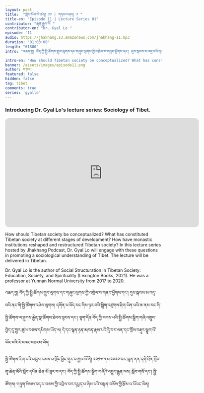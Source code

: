 ```yaml
---
layout: post
title:  "གླེང་མོལ་ལེ་ཚན། ༡༡ | གཏམ་བཤད། ༡ "
title-en: "Episode 11 | Lecture Series 01"
contributor: "རྒན་རྒྱལ་ལོ "
contributor-en: "Dr. Gyal Lo "
episode: '11'
audio: https://jhakhang.s3.amazonaws.com/jhakhang-11.mp3
duration: "01:03:00"
length: "61800"
intro: "འཆད་བྱ། བོད་ཀྱི་སྤྱི་ཚོགས་གྲུབ་ལུགས་དང་གཞུང་ལུགས་ཀྱི་འགྲེལ་བ་གནང་ཕྱོགས་དང་། དུས་སྐབས་མ་འདྲ་བའི་ནང་གི་སྤྱི་ཚོགས་འཕེལ་ལུགས། དགོན་པ་བོད་རང་གིས་ཉར་བའི་སྒྲིག་འཛུགས་ཤིག་ཡིན་པའི་ཆ་ནས་རང་གི་སྤྱི་ཚོགས་ལ་ཤུགས་རྐྱེན་སྣ་ཚོགས་ཐེབས་སྟངས་དང་། ལྷག་དོན་བོད་ཀྱི་རགས་པའི་སྤྱི་ཚོགས་སྒྲིག་གཞི་འགྲུབ་བྱེད་དུ་གྱུར་ཚུལ་བཅས་དམིགས་ཡོད་ལ། དེ་དང་ལྷན་ཉན་མཁན་རྣམ་པའི་དྲི་བར་ལན་དང་གྲོས་བརྡུར་ལྷུག་པོ་ཡོང་བའི་རེ་བའང་བཅངས་ཡོད།"

intro-en: "How should Tibetan society be conceptualized? What has constituted Tibetan society at different stages of development? How have monastic institutions reshaped and restructured Tibetan society? In this lecture series hosted by Jhakhang Podcast, Dr. Gyal Lo will engage with these questions in promoting a sociological understanding of Tibet. The lecture will be delivered in Tibetan "
banner: /assets/images/episode11.png
author: ཇ་ཁང་
featured: false
hidden: false
tag: tibet
comments: true
series: 'gyallo'
---
```

### Introducing Dr. Gyal Lo's lecture series: Sociology of Tibet.


<iframe style="border-radius:12px" src="https://open.spotify.com/embed/episode/447hTdCVSMIqMqs6KDscuq/video?utm_source=generator" width="624" height="351" frameBorder="0" allowfullscreen="" allow="autoplay; clipboard-write; encrypted-media; fullscreen; picture-in-picture" loading="lazy"></iframe>

How should Tibetan society be conceptualized? What has constituted Tibetan society at different stages of development? How have monastic institutions reshaped and restructured Tibetan society? In this lecture series hosted by Jhakhang Podcast, Dr. Gyal Lo will engage with these questions in promoting a sociological understanding of Tibet. The lecture will be delivered in Tibetan.

Dr. Gyal Lo is the author of Social Structuration in Tibetan Society: Education, Society, and Spirituality (Lexington Books, 2021). He was a professor at Yunnan Normal University from 2017 to 2020.

འཆད་བྱ། བོད་ཀྱི་སྤྱི་ཚོགས་གྲུབ་ལུགས་དང་གཞུང་ལུགས་ཀྱི་འགྲེལ་བ་གནང་ཕྱོགས་དང་། དུས་སྐབས་མ་འདྲ་བའི་ནང་གི་སྤྱི་ཚོགས་འཕེལ་ལུགས། དགོན་པ་བོད་རང་གིས་ཉར་བའི་སྒྲིག་འཛུགས་ཤིག་ཡིན་པའི་ཆ་ནས་རང་གི་སྤྱི་ཚོགས་ལ་ཤུགས་རྐྱེན་སྣ་ཚོགས་ཐེབས་སྟངས་དང་། ལྷག་དོན་བོད་ཀྱི་རགས་པའི་སྤྱི་ཚོགས་སྒྲིག་གཞི་འགྲུབ་བྱེད་དུ་གྱུར་ཚུལ་བཅས་དམིགས་ཡོད་ལ། དེ་དང་ལྷན་ཉན་མཁན་རྣམ་པའི་དྲི་བར་ལན་དང་གྲོས་བརྡུར་ལྷུག་པོ་ཡོང་བའི་རེ་བའང་བཅངས་ཡོད།

སྤྱི་ཚོགས་རིག་པའི་འབུམ་རམས་པ་ལྡོང་ཕྱིང་གུར་བ་རྒྱལ་ལོ་ནི། ༢༠༡༧་ནས་༢༠༢༠་བར་ཡུན་ནན་དགེ་ཐོན་སློབ་གྲྭ་ཆེན་མོའི་སློབ་དཔོན་ཆེན་མོ་ཟུར་བ་དང་། བོད་ཀྱི་སྤྱི་ཚོགས་སྒྲིག་གཞིའི་འབྱུང་རྒྱུན་ལས། སློབ་གསོ་དང་། སྤྱི་ཚོགས། གཉུག་སེམས་དད་པ་བཅས་ཀྱི་འབྲེལ་བར་དཔྱད་པ་ཞེས་པའི་བསྟན་བཅོས་ཀྱི་རྩོམ་པ་པོའང་ཡིན།

